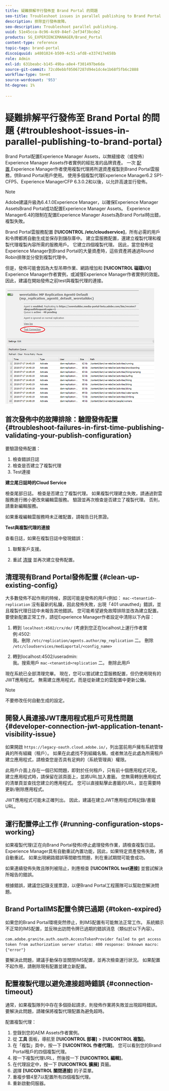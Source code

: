 ```yaml
---
title: 疑難排解平行發佈至 Brand Portal 的問題
seo-title: Troubleshoot issues in parallel publishing to Brand Portal
description: 排除並行發佈故障。
seo-description: Troubleshoot parallel publishing.
uuid: 51e45cca-8c96-4c69-84ef-2ef34f3bcde2
products: SG_EXPERIENCEMANAGER/Brand_Portal
content-type: reference
topic-tags: brand-portal
discoiquuid: a4801024-b509-4c51-afd8-e337417e658b
role: Admin
exl-id: 631beabc-b145-49ba-a8e4-f301497be6da
source-git-commit: 72cd0ebbf05067287d94e1dc4e1b68f5fb6c2888
workflow-type: tm+mt
source-wordcount: '953'
ht-degree: 1%

---
```


# 疑難排解平行發佈至 Brand Portal 的問題 {#troubleshoot-issues-in-parallel-publishing-to-brand-portal}

Brand Portal配置Experience Manager Assets，以無縫接收（或發佈）Experience Manager Assets作者實例的經批准的品牌資產。 一次 [配置](../using/configure-aem-assets-with-brand-portal.md),Experience Manager作者使用複製代理將所選資產複製到Brand Portal雲服務，供Brand Portal用戶使用。 使用多個複製代理Experience Manager6.2 SP1-CFP5、Experience ManagerCFP 6.3.0.2和以後，以允許高速並行發佈。

>[!NOTE]
>
>Adobe建議升級為6.4.1.0Experience Manager，以確保Experience Manager AssetsBrand Portal成功配置Experience Manager Assets。 Experience Manager6.4的限制在配置Experience Manager Assets為Brand Portal時出錯，複製失敗。

Brand Portal雲服務配置 **[!UICONTROL /etc/cloudservice]**，所有必需的用戶和令牌都將自動生成並保存到儲存庫中。 建立雲服務配置，還建立複製代理和複製代理複製內容所需的服務用戶。 它建立四個複製代理。 因此，當您發佈從Experience Manager到Brand Portal的大量資產時，這些資產將通過Round Robin排隊並分發到複製代理中。

但是，發佈可能會因為大型吊帶作業、網路增加和 **[!UICONTROL 磁碟I/O]** Experience Manager作者實例，或減慢Experience Manager作者實例的效能。 因此，建議在開始發佈之前test與複製代理的連接。

![](assets/test-connection.png)

## 首次發佈中的故障排除：驗證發佈配置 {#troubleshoot-failures-in-first-time-publishing-validating-your-publish-configuration}

要驗證發佈配置：

1. 檢查錯誤日誌
1. 檢查是否建立了複製代理
1. Test連接

**建立尾日誌時的Cloud Service**

檢查尾部日誌。 檢查是否建立了複製代理。 如果複製代理建立失敗，請通過對雲服務進行微小更改來編輯雲服務。 驗證並再次檢查是否建立了複製代理。 否則，請重新編輯服務。

如果重複編輯雲服務時未正確配置，請報告日托票證。

**Test與複製代理的連接**

查看日誌，如果在複製日誌中發現錯誤：

1. 聯繫客戶支援。

1. 重試 [清理](../using/troubleshoot-parallel-publishing.md#clean-up-existing-config) 並再次建立發佈配置。

<!--
Comment Type: remark
Last Modified By: Mini Gulati (mgulati)
Last Modified Date: 2018-06-21T22:56:21.256-0400
<p>?? check and compare public key. At times public key is different</p>
<p>?? another thing to check in /useradmin</p>
-->

## 清理現有Brand Portal發佈配置 {#clean-up-existing-config}

大多數發佈不起作用的時候，原因可能是發佈的用戶(例如： `mac-<tenantid>-replication` 沒有最新的私鑰，因此發佈失敗，出現「401 unauthed」錯誤，並且複製代理日誌中未報告其他錯誤。 您可能希望避免故障排除並改為建立配置。 要使新配置正常工作，請從Experience Manager作者設定中清除以下內容：

1. 轉到 `localhost:4502/crx/de/` (考慮到您正在localhost上運行作者實例:4502:\
   我。刪除 `/etc/replication/agents.author/mp_replication`
二。 刪除 
`/etc/cloudservices/mediaportal/<config_name>`

1. 轉到localhost:4502/useradmin:\
   我。搜索用戶 `mac-<tenantid>replication`
二。 刪除此用戶

現在系統已全部清理完畢。 現在，您可以嘗試建立雲服務配置，但仍使用現有的JWT應用程式。 無需建立應用程式，而是從新建立的雲配置中更新公鑰。

>[!NOTE]
>
>不要修改任何自動生成的設定。


## 開發人員連接JWT應用程式租戶可見性問題 {#developer-connection-jwt-application-tenant-visibility-issue}

如果開啟 `https://legacy-oauth.cloud.adobe.io/`，列出當前用戶擁有系統管理員的所有組織（租戶）。 如果在此處找不到組織名稱，或者無法在此處為所需租戶建立應用程式，請檢查您是否具有足夠的（系統管理員）權限。

此用戶介面上存在一個已知問題，即對於任何租戶，只有前十個應用程式可見。 建立應用程式時，請保留在該頁面上，並將URL加入書籤。 您無需轉到應用程式的清單頁並查找您建立的應用程式。 您可以直接點擊此書籤的URL，並在需要時更新/刪除應用程式。

JWT應用程式可能未正確列出。 因此，建議在建立JWT應用程式時記錄/書籤URL。

## 運行配置停止工作 {#running-configuration-stops-working}

<!--
Comment Type: draft

<p>If the running configuration stops working, either of the following two possibilities
<g class="gr_ gr_15 gr-alert gr_gramm gr_inline_cards gr_run_anim Grammar multiReplace" data-gr-id="15" id="15" style="font-size: 12px;">
are
</g> there:</p>
<p>1.
<g class="gr_ gr_14 gr-alert gr_gramm gr_inline_cards gr_run_anim Grammar only-ins doubleReplace replaceWithoutSep" data-gr-id="14" id="14">
Connection
</g> has failed, or</p>
<p>2. Publish has failed with permission to dam-replication-service denied, while connection has passed </p>
<p>If the connection has failed [1], the
<g class="gr_ gr_10 gr-alert gr_spell gr_inline_cards gr_run_anim ContextualSpelling ins-del multiReplace" data-gr-id="10" id="10">
fail safe
</g> way to fix it is to <a href="../using/troubleshoot-parallel-publishing.md#main-pars-header-1664955658">clean up</a> the existing Brand Portal publish configuration and recreate a publish configuration. </p>
<p>However, if the
<g class="gr_ gr_18 gr-alert gr_spell gr_inline_cards gr_run_anim ContextualSpelling" data-gr-id="18" id="18">
publish
</g> has failed with
<g class="gr_ gr_16 gr-alert gr_gramm gr_inline_cards gr_run_anim Grammar only-ins doubleReplace replaceWithoutSep" data-gr-id="16" id="16">
permission
</g> denied to dam-replication-service, raise a support ticket.</p>
-->

如果複製代理(正在向Brand Portal發佈)停止處理發佈作業，請檢查複製日誌。 Experience Manager具有自動重試內置功能，因此，如果特定資產發佈失敗，將自動重試。 如果出現網路錯誤等間歇性問題，則在重試期間可能會成功。

如果連續發佈失敗且隊列被阻止，則應檢查 **[!UICONTROL test連接]** 並嘗試解決所報告的錯誤。

根據錯誤，建議您記錄支援票證，以便Brand Portal工程團隊可以幫助您解決問題。

## Brand PortalIMS配置令牌已過期 {#token-expired}

如果您的Brand Portal環境突然停止，則IMS配置有可能無法正常工作。 系統顯示不正常的IMS配置，並反映出訪問令牌已過期的錯誤消息（類似於以下內容）。

`com.adobe.granite.auth.oauth.AccessTokenProvider failed to get access token from authorization server status: 400 response: Unknown macro: {"error"}`

要解決此問題，建議手動保存並關閉IMS配置，並再次檢查運行狀況。 如果配置不起作用，請刪除現有配置並建立新配置。


## 配置複製代理以避免連接超時錯誤 {#connection-timeout}

通常，如果複製隊列中存在多個掛起請求，則發佈作業將失敗並出現超時錯誤。 要解決此問題，請確保將複製代理配置為避免超時。

配置複製代理：

1. 登錄到您的AEM Assets作者實例。
1. 從 **工具** 面板，導航至 **[!UICONTROL 部署]** > **[!UICONTROL 複製]**。
1. 在「複製」頁中，按一下 **[!UICONTROL 作者代理]**。 您可以看到您的Brand Portal租戶的四個複製代理。
1. 按一下複製代理URL，然後按一下 **[!UICONTROL 編輯]**。
1. 在代理設定中，按一下 **[!UICONTROL 擴展]** 頁籤。
1. 選擇 **[!UICONTROL 關閉連接]** 的子菜單。
1. 重複步驟4至7以配置所有四個複製代理。
1. 重新啟動伺服器。
